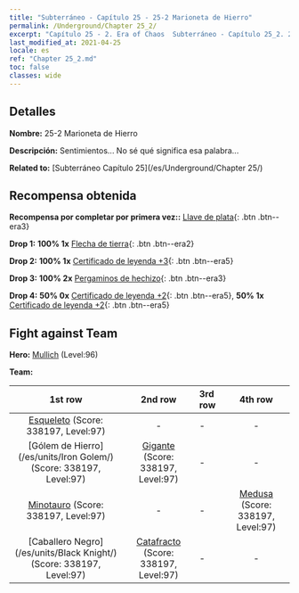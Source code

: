 ```yaml
---
title: "Subterráneo - Capítulo 25 - 25-2 Marioneta de Hierro"
permalink: /Underground/Chapter 25_2/
excerpt: "Capítulo 25 - 2. Era of Chaos  Subterráneo - Capítulo 25_2. 25-2 Marioneta de Hierro"
last_modified_at: 2021-04-25
locale: es
ref: "Chapter 25_2.md"
toc: false
classes: wide
---
```


## Detalles

 **Nombre:** 25-2 Marioneta de Hierro

 **Descripción:** Sentimientos... No sé qué significa esa palabra...

 **Related to:** [Subterráneo Capítulo 25](/es/Underground/Chapter 25/)

## Recompensa obtenida

 **Recompensa por completar por primera vez::** [Llave de plata](/ItemsES/con_693/){: .btn .btn--era3}

 **Drop 1:** **100% 1x** [Flecha de tierra](/ItemsES/her_464/){: .btn .btn--era2}

 **Drop 2:** **100% 1x** [Certificado de leyenda +3](/ItemsES/mat_88/){: .btn .btn--era5}

 **Drop 3:** **100% 2x** [Pergaminos de hechizo](/ItemsES/con_694/){: .btn .btn--era3}

 **Drop 4:** **50% 0x** [Certificado de leyenda +2](/ItemsES/mat_81/){: .btn .btn--era5}, **50% 1x** [Certificado de leyenda +2](/ItemsES/mat_81/){: .btn .btn--era5}


## Fight against Team
 **Hero:** [Mullich](/es/heroes/Mullich/) (Level:96)

 **Team:**


  | 1st row | 2nd row | 3rd row | 4th row |
  |:----:|:----:|:----|:----:|
  | [Esqueleto](/es/units/Skeleton/) (Score: 338197, Level:97)  | - | - | - |
  | [Gólem de Hierro](/es/units/Iron Golem/) (Score: 338197, Level:97)  | [Gigante](/es/units/Giant/) (Score: 338197, Level:97)  | - | - |
  | [Minotauro](/es/units/Minotaur/) (Score: 338197, Level:97)  | - | - | [Medusa](/es/units/Medusa/) (Score: 338197, Level:97)  |
  | [Caballero Negro](/es/units/Black Knight/) (Score: 338197, Level:97)  | [Catafracto](/es/units/Cavalier/) (Score: 338197, Level:97)  | - | - |


